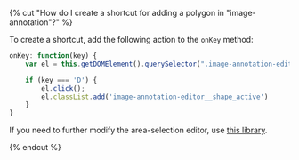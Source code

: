 {% cut "How do I create a shortcut for adding a polygon in "image-annotation"?" %}

To create a shortcut, add the following action to the `onKey` method:

```javascript
onKey: function(key) {
    var el = this.getDOMElement().querySelector(".image-annotation-editor__shape-polygon");

    if (key === 'D') {
        el.click();
        el.classList.add('image-annotation-editor__shape_active')
    }
}
```

If you need to further modify the area-selection editor, use [this library](https://github.com/vmit/image-annotation).

{% endcut %}